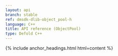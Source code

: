 ```yaml
---
layout: api
branch: stable
ref: dmsdk-dlib-object_pool-h
language: C++
title: API reference (ObjectPool)
type: Defold C++
---
```

{% include anchor_headings.html html=content %}